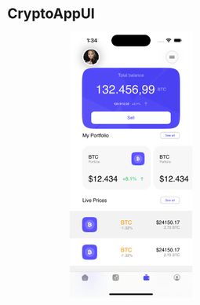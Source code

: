 # CryptoAppUI
<p align="center">
  <img src="./CryptoApp/images/ss.png" width="250" hspace="5"/>
</p>
